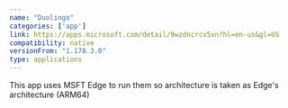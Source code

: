 ```yaml
---
name: "Duolingo"
categories: ['app']
link: https://apps.microsoft.com/detail/9wzdncrcv5xn?hl=en-us&gl=US
compatibility: native
versionFrom: "1.178.3.0"
type: applications
---
```


This app uses MSFT Edge to run them so architecture is taken as Edge's architecture (ARM64)